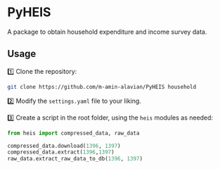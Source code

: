 # PyHEIS

A package to obtain household expenditure and income survey data.

## Usage

:one: Clone the repository:

```sh
git clone https://github.com/m-amin-alavian/PyHEIS household
```

:two: Modify the `settings.yaml` file to your liking.

:three: Create a script in the root folder, using the `heis` modules as needed:

```python
from heis import compressed_data, raw_data

compressed_data.download(1396, 1397)
compressed_data.extract(1396,1397)
raw_data.extract_raw_data_to_db(1396, 1397)
```
